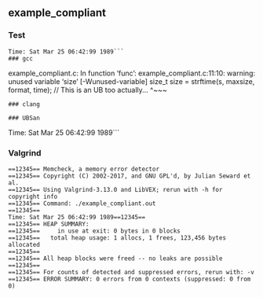 ## example_compliant
### Test
```
Time: Sat Mar 25 06:42:99 1989```
### gcc
```
example_compliant.c: In function ‘func’:
example_compliant.c:11:10: warning: unused variable ‘size’ [-Wunused-variable]
   size_t size = strftime(s, maxsize, format, time); // This is an UB too actually...
          ^~~~
```
### clang
```
```
### UBSan
```
Time: Sat Mar 25 06:42:99 1989```
### Valgrind
```
==12345== Memcheck, a memory error detector
==12345== Copyright (C) 2002-2017, and GNU GPL'd, by Julian Seward et al.
==12345== Using Valgrind-3.13.0 and LibVEX; rerun with -h for copyright info
==12345== Command: ./example_compliant.out
==12345== 
Time: Sat Mar 25 06:42:99 1989==12345== 
==12345== HEAP SUMMARY:
==12345==     in use at exit: 0 bytes in 0 blocks
==12345==   total heap usage: 1 allocs, 1 frees, 123,456 bytes allocated
==12345== 
==12345== All heap blocks were freed -- no leaks are possible
==12345== 
==12345== For counts of detected and suppressed errors, rerun with: -v
==12345== ERROR SUMMARY: 0 errors from 0 contexts (suppressed: 0 from 0)
```
